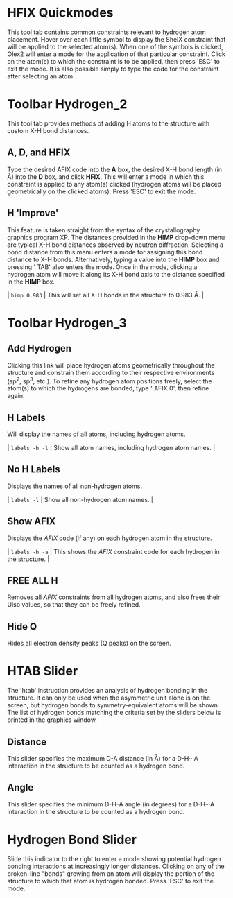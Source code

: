 # HFIX Quickmodes
This tool tab contains common constraints relevant to hydrogen atom placement. Hover over each little symbol to display the ShelX constraint that will be applied to the selected atom(s). When one of the symbols is clicked, Olex2 will enter a mode for the application of that particular constraint. Click on the atom(s) to which the constraint is to be applied, then press '<c>ESC</c>' to exit the mode. It is also possible simply to type the code for the constraint after selecting an atom.


# Toolbar Hydrogen_2
This tool tab provides methods of adding H atoms to the structure with custom X-H bond distances.

## A, D, and HFIX
Type the desired AFIX code into the **A** box, the desired X-H bond length (in &Aring;) into the **D** box, and click **HFIX**. This will enter a mode in which this constraint is applied to any atom(s) clicked (hydrogen atoms will be placed geometrically on the clicked atoms). Press '<c>ESC</c>' to exit the mode.

## H 'Improve'
This feature is taken straight from the syntax of the crystallography graphics program XP. The distances provided in the **HIMP** drop-down menu are typical X-H bond distances observed by neutron diffraction. Selecting a bond distance from this menu enters a mode for assigning this bond distance to X-H bonds. Alternatively, typing a value into the **HIMP** box and pressing '<c> TAB</c>' also enters the mode. Once in the mode, clicking a hydrogen atom will move it along its X-H bond axis to the distance specified in the **HIMP** box.

| `himp 0.983` | This will set all X-H bonds in the structure to 0.983 &Aring;. |


# Toolbar Hydrogen_3
## Add Hydrogen
Clicking this link will place hydrogen atoms geometrically throughout the structure and constrain them according to their respective environments (sp<sup>2</sup>, sp<sup>3</sup>, etc.). To refine any hydrogen atom positions freely, select the atom(s) to which the hydrogens are bonded, type '<c> AFIX 0</c>', then refine again.

## H Labels
Will display the names of all atoms, including hydrogen atoms.

| `labels -h -l` | Show all atom names, including hydrogen atom names. |

## No H Labels
Displays the names of all non-hydrogen atoms.

| `labels -l` | Show all non-hydrogen atom names. |

## Show AFIX
Displays the *AFIX* code (if any) on each hydrogen atom in the structure.

| `labels -h -a` | This shows the *AFIX* constraint code for each hydrogen in the structure. |

## FREE ALL H
Removes all *AFIX* constraints from all hydrogen atoms, and also frees their Uiso values, so that they can be freely refined.

## Hide Q
Hides all electron density peaks (Q peaks) on the screen.


# HTAB Slider
The '<c>htab</c>' instruction provides an analysis of hydrogen bonding in the structure. It can only be used when the asymmetric unit alone is on the screen, but hydrogen bonds to symmetry-equivalent atoms will be shown. The list of hydrogen bonds matching the criteria set by the sliders below is printed in the graphics window.

## Distance
This slider specifies the maximum D-A distance (in &Aring;) for a D-H&middot;&middot;&middot;A interaction in the structure to be counted as a hydrogen bond.

## Angle
This slider specifies the minimum D-H-A angle (in degrees) for a D-H&middot;&middot;&middot;A interaction in the structure to be counted as a hydrogen bond.


# Hydrogen Bond Slider
Slide this indicator to the right to enter a mode showing potential hydrogen bonding interactions at increasingly longer distances. Clicking on any of the broken-line "bonds" growing from an atom will display the portion of the structure to which that atom is hydrogen bonded. Press '<c>ESC</c>' to exit the mode.